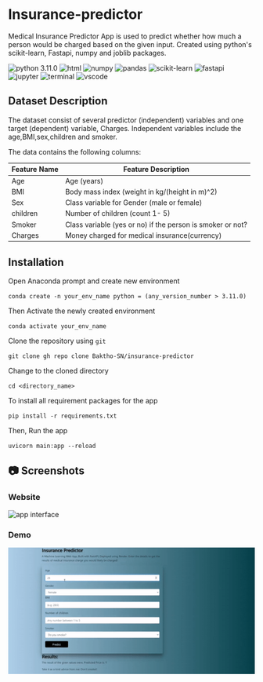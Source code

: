 # Insurance-predictor
Medical Insurance Predictor App is used to predict whether how much a person would be charged based on the given input. Created using python's scikit-learn, Fastapi, numpy and joblib packages.

![python 3.11.0](https://img.shields.io/badge/Python-blue.svg)
![html](https://img.shields.io/badge/HTML5-E34F26?logo=html5&logoColor=white)
![numpy](https://img.shields.io/badge/Numpy-777BB4?logo=numpy&logoColor=white)
![pandas](https://img.shields.io/badge/Pandas-2C2D72?logo=pandas&logoColor=white)
![scikit-learn](https://img.shields.io/badge/Scikit_learn-0078D4?logo=scikit-learn&logoColor=white)
![fastapi](https://img.shields.io/badge/Fastapi-109989?logo=FASTAPI&logoColor=white)
![jupyter](https://img.shields.io/badge/Jupyter-F37626.svg?logo=Jupyter&logoColor=white)
![terminal](https://img.shields.io/badge/Windows%20Terminal-4D4D4D?logo=windows%20terminal&logoColor=white)
![vscode](https://img.shields.io/badge/Visual_Studio_Code-0078D4?logo=visual%20studio%20code&logoColor=white)


## Dataset Description

The dataset consist of several predictor (independent) variables and one target (dependent) variable, Charges. Independent variables include the age,BMI,sex,children and smoker.

The data contains the following columns:

| Feature Name               | Feature Description                                                                                 |
| -------------------------- | --------------------------------------------------------------------------------------------------- |
| Age                        | Age (years)                                                                                         |
| BMI                        | Body mass index (weight in kg/(height in m)^2)                                                      |
| Sex                        | Class variable for Gender (male or female)                                                          |
| children                   | Number of children (count 1- 5)                                                                     |
| Smoker                     | Class variable (yes or no) if the person is smoker or not?                                          |
| Charges                    | Money charged for medical insurance(currency)                                                       |

## Installation

Open Anaconda prompt and create new environment

```
conda create -n your_env_name python = (any_version_number > 3.11.0)
```

Then Activate the newly created environment

```
conda activate your_env_name
```

Clone the repository using `git`

```
git clone gh repo clone Baktho-SN/insurance-predictor
```

Change to the cloned directory

```
cd <directory_name>
```

To install all requirement packages for the app

```
pip install -r requirements.txt
```

Then, Run the app

```
uvicorn main:app --reload
```

## 📷 Screenshots

### Website

![app interface](markdown/home.png)

### Demo

![Demo.GIF](markdown/demo.gif)

